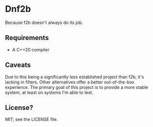 # Dnf2b

Because f2b doesn't always do its job.

## Requirements

* A C++20 compiler

## Caveats

Due to this being a significantly less established project than f2b, it's lacking in filters. Other alternatives offer a better out-of-the-box experience. The primary goal of this project is to provide a more stable system, at least on systems I'm able to test.


## License?

MIT; see the LICENSE file.
